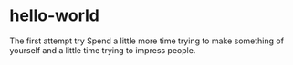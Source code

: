 # hello-world
The first attempt try
Spend a little more time trying to make something of yourself and a little time trying to impress people.
